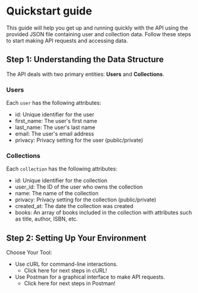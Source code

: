 # Quickstart guide

This guide will help you get up and running quickly with the API using the provided JSON file containing user and collection data. Follow these steps to start making API requests and accessing data.

## Step 1: Understanding the Data Structure
The API deals with two primary entities: **Users** and **Collections**.

### Users
Each `user` has the following attributes:

* id: Unique identifier for the user
* first_name: The user's first name
* last_name: The user's last name
* email: The user's email address
* privacy: Privacy setting for the user (public/private)


### Collections
Each `collection` has the following attributes:

* id: Unique identifier for the collection
* user_id: The ID of the user who owns the collection
* name: The name of the collection
* privacy: Privacy setting for the collection (public/private)
* created_at: The date the collection was created
* books: An array of books included in the collection with attributes such as title, author, ISBN, etc.

## Step 2: Setting Up Your Environment
Choose Your Tool:

* Use cURL for command-line interactions.
  * Click here for next steps in cURL!
* Use Postman for a graphical interface to make API requests.
  *  Click here for next steps in Postman!

